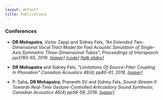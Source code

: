 ```yaml
---
layout: default
title: Publications
--- 
```


### Conferences

* **DR Mohapatra**, Victor Zappi and Sidney Fels, *"An Extended Two-Dimensional Vocal Tract Model for Fast Acoustic Simulation of Single-Axis Symmetric Three-Dimensional Tubes"*; *Proceedings of Interspeech pp3760-65, 2019. [[paper]](https://www.isca-speech.org/archive/Interspeech_2019/pdfs/1764.pdf) [[code]](https://github.com/Debasishray19/vocaltube-speech-synthesis/tree/master/version03) [[talk slides]](https://github.com/Debasishray19/debasishray19.github.io/blob/master/assets/conferenceppt/Interspeech%202019%20Presentation.pdf)*

* **DR Mohapatra** and Sidney Fels, *"Limitations Of Source-Filter Coupling In Phonation"* *Canadian Acoustics 46(4) pp60-61, 2018. [[paper]](https://arxiv.org/abs/1811.07435)*

* P. Saha, **DR Mohapatra**, Praneeth SV and Sidney Fels, *Sound-Stream II: Towards Real-Time Gesture-Controlled Articulatory Sound Synthesis*; *Canadian Acoustics 46(4) pp58-59, 2018. [[paper]](https://arxiv.org/abs/1811.08029)*
